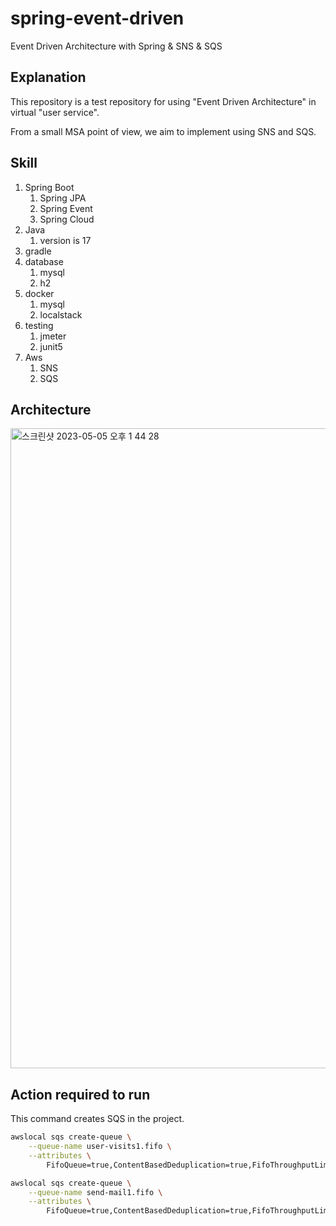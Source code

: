 # spring-event-driven

Event Driven Architecture with Spring &amp; SNS &amp; SQS

## Explanation

This repository is a test repository for using "Event Driven Architecture" in virtual "user service".

From a small MSA point of view, we aim to implement using SNS and SQS.

## Skill

1. Spring Boot
    1. Spring JPA
    2. Spring Event
    3. Spring Cloud
2. Java
    1. version is 17
3. gradle
4. database
    1. mysql
    2. h2
4. docker
    1. mysql
    2. localstack
7. testing
    1. jmeter
    2. junit5
7. Aws
    1. SNS
    2. SQS

## Architecture

<img width="1024" alt="스크린샷 2023-05-05 오후 1 44 28" src="https://user-images.githubusercontent.com/53357210/236379315-22da3120-c295-4509-aadf-26ba86e73633.png">

## Action required to run

This command creates SQS in the project.

```bash
awslocal sqs create-queue \
    --queue-name user-visits1.fifo \
    --attributes \
        FifoQueue=true,ContentBasedDeduplication=true,FifoThroughputLimit=3000,MessageDeduplicationIdAgeLimit=30
```

```bash
awslocal sqs create-queue \
    --queue-name send-mail1.fifo \
    --attributes \
        FifoQueue=true,ContentBasedDeduplication=true,FifoThroughputLimit=3000,MessageDeduplicationIdAgeLimit=30
```
